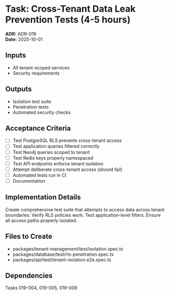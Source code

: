 # Task: Cross-Tenant Data Leak Prevention Tests (4-5 hours)
**ADR:** ADR-019  
**Date:** 2025-10-01

## Inputs
- All tenant-scoped services
- Security requirements

## Outputs
- Isolation test suite
- Penetration tests
- Automated security checks

## Acceptance Criteria
- [ ] Test PostgreSQL RLS prevents cross-tenant access
- [ ] Test application queries filtered correctly
- [ ] Test Neo4j queries scoped to tenant
- [ ] Test Redis keys properly namespaced
- [ ] Test API endpoints enforce tenant isolation
- [ ] Attempt deliberate cross-tenant access (should fail)
- [ ] Automated tests run in CI
- [ ] Documentation

## Implementation Details
Create comprehensive test suite that attempts to access data across tenant boundaries. Verify RLS policies work. Test application-level filters. Ensure all access paths properly isolated.

## Files to Create
- packages/tenant-management/test/isolation.spec.ts
- packages/database/test/rls-penetration.spec.ts
- packages/api/test/tenant-isolation.e2e.spec.ts

## Dependencies
Tasks 019-004, 019-005, 019-006